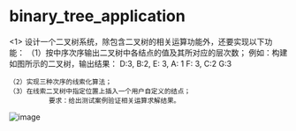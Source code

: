 # binary_tree_application
<1> 设计一个二叉树系统，除包含二叉树的相关运算功能外，还要实现以下功能： 
    （1）按中序次序输出二叉树中各结点的值及其所对应的层次数；
               例如：构建如图所示的二叉树，输出结果：
                                D:3,  B:2,  E: 3,  A: 1  F: 3,  C:2 G:3 

  
    （2）实现三种次序的线索化算法；
    （3）在线索二叉树中指定位置上插入一个用户自定义的结点；
              要求：给出测试案例验证相关运算求解结果。
![image](https://github.com/1951350456/binary_tree_application/assets/115992637/55e936a4-1592-498a-a5ed-aaa32ed117b8)

